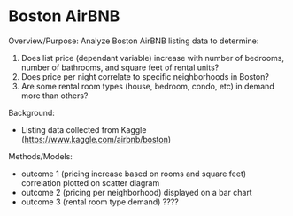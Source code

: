 # Boston AirBNB
Overview/Purpose: Analyze Boston AirBNB listing data to determine:
1. Does list price (dependant variable) increase with number of bedrooms, number of bathrooms, and square feet of rental units?
2. Does price per night correlate to specific neighborhoods in Boston?
3. Are some rental room types (house, bedroom, condo, etc) in demand more than others? 

Background: 
- Listing data collected from Kaggle (https://www.kaggle.com/airbnb/boston)

Methods/Models:
- outcome 1 (pricing increase based on rooms and square feet) correlation plotted on scatter diagram
- outcome 2 (pricing per neighborhood) displayed on a bar chart
- outcome 3 (rental room type demand) ????

